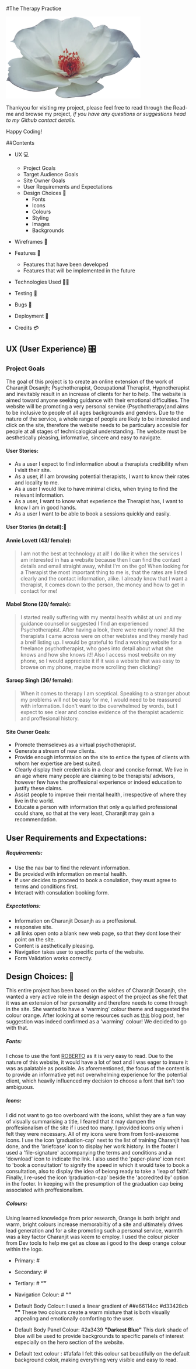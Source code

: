 #The Therapy Practice

<img src="assets/img/flower.png" style="margin: 0;">

Thankyou for visiting my project, please feel free to read through the Read-me and browse my project, *if you have any questions or suggestions head to my Github contact details.* 

Happy Coding!

##Contents

* UX :computer:

    * Project Goals
    * Target Audience Goals
    * Site Owner Goals
    * User Requirements and Expectations
    * Design Choices 🎨
        * Fonts
        * Icons
        * Colours
        * Styling
        * Images
        * Backgrounds

* Wireframes 🔧
* Features 🎡
    * Features that have been developed
    *  Features that will be implemented in the future

* Technologies Used 👨‍💻
* Testing 🔌
* Bugs 🐞
* Deployment 🚀
* Credits 💳


## UX (User Experience) :control_knobs:

### Project Goals
The goal of this project is to create an online extension of the work of Charanjit Dosanjh; Psychotherapist, Occupational Therapist, Hypnotherapist and inevitably result in an increase of clients for her to help. The website is aimed toward anyone seeking guidance with their emotional difficulties. The website will be promoting a very personal service (Psychotherapy)and aims to be inclusive to people of all ages backgrounds and genders. Due to the nature of the service, a whole range of people are likely to be interested and click on the site, therefore the website needs to be particulary accesible for people at all stages of technicalogical understanding. The website must be aesthetically pleasing, informative, sincere and easy to navigate. 

#### User Stories:
* As a user I expect to find information about a therapists credibility when I visit their site. 
* As a user, if I am browsing potential therapists, I want to know their rates and locality to me.
* As a user I would like to have minimal clicks, when trying to find the relevant information. 
* As a user, I want to know what experience the Therapist has, I want to know I am in good hands.
* As a user I want to be able to book a sessions quickly and easily. 

#### User Stories (in detail)::open_book:

#### Annie Lovett (43/ female):

> I am not the best at technology at all! I do like it when the services I am interested in has a website because then I can find the contact details and email straight away, whilst I'm on the go! When looking for a Therapist the most important thing to me is, that the rates are listed clearly and the contact information, alike. I already know that I want a therapist, it comes down to the person, the money and how to get in contact for me!

#### Mabel Stone (20/ female):

> I started really suffering with my mental health whilst at uni and my guidance counsellor suggested I find an experienced Psychotherapist. After having a look, there were nearly none! All the therapists I came across were on other webistes and they merely had a breif listing up. I would be grateful to find a working website for a freelance psychotherapist, who goes into detail about what she knows and how she knows it!! Also I access most website on my phone, so I would appreciate it if it was a website that was easy to browse on my phone, maybe more scrolling then clicking? 

#### Saroop Singh (36/ female):
> When it comes to therapy I am sceptical. Speaking to a stranger about my problems will not be easy for me, I would need to be reassured with information. I don't want to tbe overwhelmed by words, but I expect to see clear and concise evidence of the therapist academic and proffesional history. 


#### Site Owner Goals:
* Promote themseleves as a virtual psychotherapist. 
* Generate a stream of new clients. 
* Provide enough informtaion on the site to entice the types of clients with whom her expertise are best suited. 
* Clearly display their credentials in a clear and concise format. We live in an age where many people are claiming to be therapists/ advisors, however few have the proffesional experience or indeed education to justify these claims. 
* Assist people to improve their mental health, irrespective of where they live in the world. 
* Educate a person with information that only a qulaified professional could share, so that at the very least, Charanjit may gain a recommendation.


## User Requirements and Expectations:
##### Requirements:
* Use the nav bar to find the relevant information. 
* Be provided with information on mental health. 
* If user decides to proceed to book a conulation, they must agree to terms and conditions first. 
* Interact with consulation booking form. 


##### Expectations:
* Information on Charanjit Dosanjh as a proffesional.
* responsive site.
* all links open onto a blank new web page, so that they dont lose their point on the site.
* Content is aesthetically pleasing. 
* Navigation takes user to specific parts of the website.
* Form Validation works correctly.

## Design Choices: 🎨

This entire project has been based on the wishes of Charanjit Dosanjh, she wanted a very active role in the design aspect of the project as she felt that it was an extension of her personality and therefore needs to come through in the site.
She wanted to have a 'warming' colour theme and suggested the colour orange. After looking at some resources such as <a href='https://www.templatemonster.com/blog/warm-cool-color-psychology-web-design/'>this</a> blog post, her suggestion was indeed confirmed as a 'warming' colour! We decided to go with that.

##### Fonts: 
I chose to use the font <a href="https://fonts.googleapis.com/css?family=Roboto&display=swap">ROBERTO</a> as it is very easy to read. Due to the nature of this website, it would have a lot of text and I was eager to insure it was as palatable as possible. As aforementioned, the focus of the content is to provide an informative yet not overwhelming experience for the potential client, which heavily influenced my decision to choose a font that isn't too ambiguous.

##### Icons: 
I did not want to go too overboard with the icons, whilst they are a fun way of visually summarising a title, I feared that it may dampen the proffesionalism of the site if i used too many. I provided icons only when i felt they were necessary. All of my icons were from from font-awesome icons. I use the icon ‘graduation-cap’ next to the list of training Charanjit has done, and the 'briefcase' icon to display her work history. In the footer I used a 'file-signature' accompanying the terms and conditions and a 'download' icon to indicate the link. I also used the 'paper-plane' icon next to 'book a consultation' to signify the speed in which it would take to book a consultation, also to display the idea of beiong ready to take a 'leap of faith'. Finally, I re-used the icon ‘graduation-cap’ beside the 'accredited by' option in the footer. In keeping with the presumption of the graduation cap being associated with proffesionalism. 

##### Colours:
Using learned knowledge from prior research, Orange is both bright and warm, bright colours increase memorabiltiy of a site and ultimately drives lead generation and for a site promoting such a personal service, warmth was a key factor Charanjit was keem to employ. I used the colour picker from Dev tools to help me get as close as i good to the deep orange colour within the logo. 

* Primary: # <strong> </strong> 

* Secondary: # <strong> </strong> 
* Tertiary: # <strong>“”</strong> 
* Navigation Colour: # <strong>“”</strong> 
* Default Body Colour: I used a linear gradient of  ##e66114cc #d33428cb <strong>""</strong> These two colours create a warm mixture that is both visually appealing and emotionally comforting to the user. 
* Default Body Panel Colour: #2a3439 <strong>"Darkest Blue"</strong> This dark shade of blue will be used to provide backgrounds to specific panels of interest especially on the hero section of the website.
* Default text colour : #fafafa <strong> </strong> I felt this colour sat beautifully on the default background coloir, making everything very visible and easy to read. 